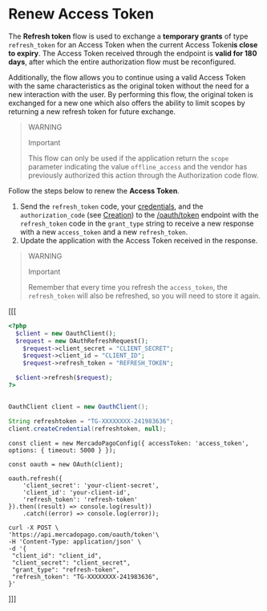 # Renew Access Token
 
The **Refresh token** flow is used to exchange a **temporary grants** of type `refresh_token` for an Access Token when the current Access Token**is close to expiry**. The Access Token received through the endpoint is **valid for 180 days**, after which the entire authorization flow must be reconfigured.
 
Additionally, the flow allows you to continue using a valid Access Token with the same characteristics as the original token without the need for a new interaction with the user. By performing this flow, the original token is exchanged for a new one which also offers the ability to limit scopes by returning a new refresh token for future exchange.
 
> WARNING
>
> Important
>
> This flow can only be used if the application return the `scope` parameter indicating the value `offline_access` and the vendor has previously authorized this action through the Authorization code flow.
 
Follow the steps below to renew the **Access Token**.
 
1. Send the `refresh_token` code, your [credentials](/developers/en/docs/your-integrations/credentials), and the `authorization_code` (see [Creation](/developers/en/docs/security/oauth/creation#bookmark_authorization_code)) to the [/oauth/token](/developers/en/reference/oauth/_oauth_token/post) endpoint with the `refresh_token` code in the `grant_type` string to receive a new response with a new `access_token` and a new `refresh_token`.
2. Update the application with the Access Token received in the response.
 
> WARNING
>
> Important
>
> Remember that every time you refresh the `access_token`, the `refresh_token` will also be refreshed, so you will need to store it again.

[[[
```php
<?php
  $client = new OauthClient();
  $request = new OAuthRefreshRequest();
    $request->client_secret = "CLIENT_SECRET";
    $request->client_id = "CLIENT_ID";
    $request->refresh_token = "REFRESH_TOKEN";

  $client->refresh($request);
?>
```
```java

OauthClient client = new OauthClient();

String refreshtoken = "TG-XXXXXXXX-241983636";
client.createCredential(refreshtoken, null);
```
```node
const client = new MercadoPagoConfig({ accessToken: 'access_token', options: { timeout: 5000 } });

const oauth = new OAuth(client);

oauth.refresh({
	'client_secret': 'your-client-secret',
	'client_id': 'your-client-id',
	'refresh_token': 'refresh-token'
}).then((result) => console.log(result))
	.catch((error) => console.log(error));
```
```curl
curl -X POST \
'https://api.mercadopago.com/oauth/token'\
-H 'Content-Type: application/json' \
-d '{
 "client_id": "client_id",
 "client_secret": "client_secret",
 "grant_type": "refresh-token",
 "refresh_token": "TG-XXXXXXXX-241983636",
}'
```
]]]